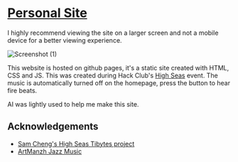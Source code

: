 
# [Personal Site](https://sophiayduan.github.io/The-Site/)

I highly recommend viewing the site on a larger screen and not a mobile device for a better viewing experience. 

![Screenshot (1)](https://github.com/user-attachments/assets/1a31f75b-c97d-4cbd-8595-f8eefa2adf08)


This website is hosted on github pages, it's a static site created with HTML, CSS and JS. This was created during Hack Club's [High Seas](https://highseas.hackclub.com/) event. 
The music is automatically turned off on the homepage, press the button to hear fire beats.



AI was lightly used to help me make this site. 
## Acknowledgements

 - [Sam Cheng's High Seas Tibytes project](https://github.com/Samalander0/tidbytes/?tab=readme-ov-file#tidbytes)
 - [ArtManzh Jazz Music](https://pixabay.com/music/smooth-jazz-jazz-funk-groove-instrumental-222618/)
 

